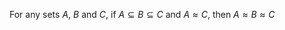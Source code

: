 For any sets $A$, $B$ and $C$, if $A\subseteq B \subseteq C$ and $A\approx C$, then $A\approx B\approx C$